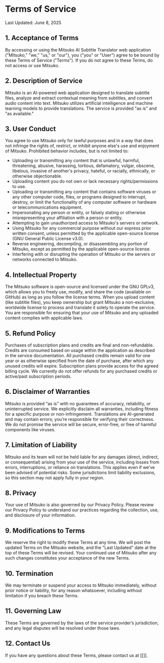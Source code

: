 # Terms of Service

Last Updated: June 8, 2025

## 1.  Acceptance of Terms

By accessing or using the Mitsuko AI Subtitle Translator web application ("Mitsuko," "we," "us," or "our"), you ("you" or "User") agree to be bound by these Terms of Service ("Terms"). If you do not agree to these Terms, do not access or use Mitsuko.

## 2.  Description of Service

Mitsuko is an AI-powered web application designed to translate subtitle files, analyze and extract contextual meaning from subtitles, and convert audio content into text. Mitsuko utilizes artificial intelligence and machine learning models to provide translations. The service is provided "as is" and "as available."

## 3.  User Conduct

You agree to use Mitsuko only for lawful purposes and in a way that does not infringe the rights of, restrict, or inhibit anyone else's use and enjoyment of Mitsuko. Prohibited behavior includes, but is not limited to:

* Uploading or transmitting any content that is unlawful, harmful, threatening, abusive, harassing, tortious, defamatory, vulgar, obscene, libelous, invasive of another's privacy, hateful, or racially, ethnically, or otherwise objectionable.
* Uploading content you do not own or lack necessary rights/permissions to use.
* Uploading or transmitting any content that contains software viruses or any other computer code, files, or programs designed to interrupt, destroy, or limit the functionality of any computer software or hardware or telecommunications equipment.
* Impersonating any person or entity, or falsely stating or otherwise misrepresenting your affiliation with a person or entity.
* Attempting to gain unauthorized access to Mitsuko's servers or network.
* Using Mitsuko for any commercial purpose without our express prior written consent, unless permitted by the applicable open-source license (GNU General Public License v3.0).
* Reverse engineering, decompiling, or disassembling any portion of Mitsuko, except as permitted by the applicable open-source license.
* Interfering with or disrupting the operation of Mitsuko or the servers or networks connected to Mitsuko.

## 4.  Intellectual Property

The Mitsuko software is open-source and licensed under the GNU GPLv3, which allows you to freely use, modify, and share the code (available on GitHub) as long as you follow the license terms. When you upload content (like subtitle files), you keep ownership but grant Mitsuko a non-exclusive, worldwide license to process and translate it solely to operate the service. You are responsible for ensuring that your use of Mitsuko and any uploaded content complies with applicable laws.

## 5. Refund Policy

Purchases of subscription plans and credits are final and non-refundable. Credits are consumed based on usage within the application as described in the service documentation. All purchased credits remain valid for one year or as otherwise specified from the date of purchase, after which any unused credits will expire. Subscription plans provide access for the agreed billing cycle. We currently do not offer refunds for any purchased credits or active/past subscription periods.

## 6.  Disclaimer of Warranties

Mitsuko is provided “as is” with no guarantees of accuracy, reliability, or uninterrupted service. We explicitly disclaim all warranties, including fitness for a specific purpose or non-infringement. Translations are AI-generated and may contain errors; you’re responsible for verifying their correctness. We do not promise the service will be secure, error-free, or free of harmful components like viruses.

## 7.  Limitation of Liability

Mitsuko and its team will not be held liable for any damages (direct, indirect, or consequential) arising from your use of the service, including losses from errors, interruptions, or reliance on translations. This applies even if we’ve been advised of potential risks. Some jurisdictions limit liability exclusions, so this section may not apply fully in your region.

## 8.  Privacy

Your use of Mitsuko is also governed by our Privacy Policy. Please review our Privacy Policy to understand our practices regarding the collection, use, and disclosure of your information.

## 9.  Modifications to Terms

We reserve the right to modify these Terms at any time. We will post the updated Terms on the Mitsuko website, and the "Last Updated" date at the top of these Terms will be revised. Your continued use of Mitsuko after any such changes constitutes your acceptance of the new Terms.

## 10. Termination

We may terminate or suspend your access to Mitsuko immediately, without prior notice or liability, for any reason whatsoever, including without limitation if you breach these Terms.

## 11. Governing Law

These Terms are governed by the laws of the service provider’s jurisdiction, and any legal disputes will be resolved under those laws.

## 12. Contact Us

If you have any questions about these Terms, please contact us at [[]].
